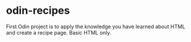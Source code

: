 # odin-recipes
First Odin project is to apply the knowledge you have 
learned about HTML and create a recipe page.
Basic HTML only. 